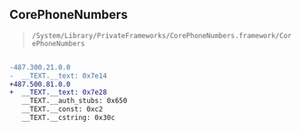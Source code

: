 ## CorePhoneNumbers

> `/System/Library/PrivateFrameworks/CorePhoneNumbers.framework/CorePhoneNumbers`

```diff

-487.300.21.0.0
-  __TEXT.__text: 0x7e14
+487.500.81.0.0
+  __TEXT.__text: 0x7e28
   __TEXT.__auth_stubs: 0x650
   __TEXT.__const: 0xc2
   __TEXT.__cstring: 0x30c

```
